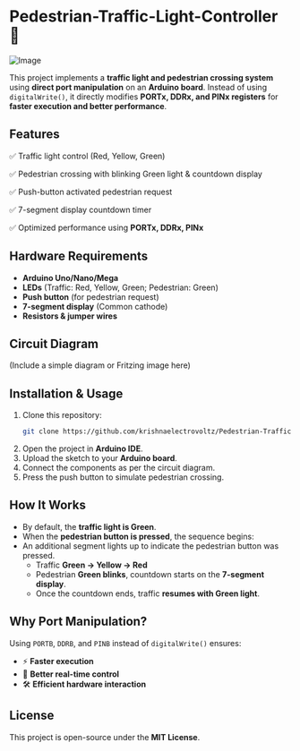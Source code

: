 # Pedestrian-Traffic-Light-Controller 🚦

![Image](https://github.com/user-attachments/assets/265b2a0a-3e85-4fc7-bb91-e38b3118f9c5)

This project implements a **traffic light and pedestrian crossing system** using **direct port manipulation** on an **Arduino board**. Instead of using `digitalWrite()`, it directly modifies **PORTx, DDRx, and PINx registers** for **faster execution and better performance**.

## Features
✅ Traffic light control (Red, Yellow, Green)

✅ Pedestrian crossing with blinking Green light & countdown display

✅ Push-button activated pedestrian request

✅ 7-segment display countdown timer

✅ Optimized performance using **PORTx, DDRx, PINx**

## Hardware Requirements
- **Arduino Uno/Nano/Mega**
- **LEDs** (Traffic: Red, Yellow, Green; Pedestrian: Green)
- **Push button** (for pedestrian request)
- **7-segment display** (Common cathode)
- **Resistors & jumper wires**

## Circuit Diagram
(Include a simple diagram or Fritzing image here)

## Installation & Usage
1. Clone this repository:
   ```sh
   git clone https://github.com/krishnaelectrovoltz/Pedestrian-Traffic-Light-Controller.git
   ```
2. Open the project in **Arduino IDE**.
3. Upload the sketch to your **Arduino board**.
4. Connect the components as per the circuit diagram.
5. Press the push button to simulate pedestrian crossing.

## How It Works
- By default, the **traffic light is Green**.
- When the **pedestrian button is pressed**, the sequence begins:
- An additional segment lights up to indicate the pedestrian button was pressed.
  - Traffic **Green → Yellow → Red**
  - Pedestrian **Green blinks**, countdown starts on the **7-segment display**.
  - Once the countdown ends, traffic **resumes with Green light**.

## Why Port Manipulation?
Using `PORTB`, `DDRB`, and `PINB` instead of `digitalWrite()` ensures:
- ⚡ **Faster execution**
- 🔄 **Better real-time control**
- 🛠 **Efficient hardware interaction**

## License
This project is open-source under the **MIT License**.
